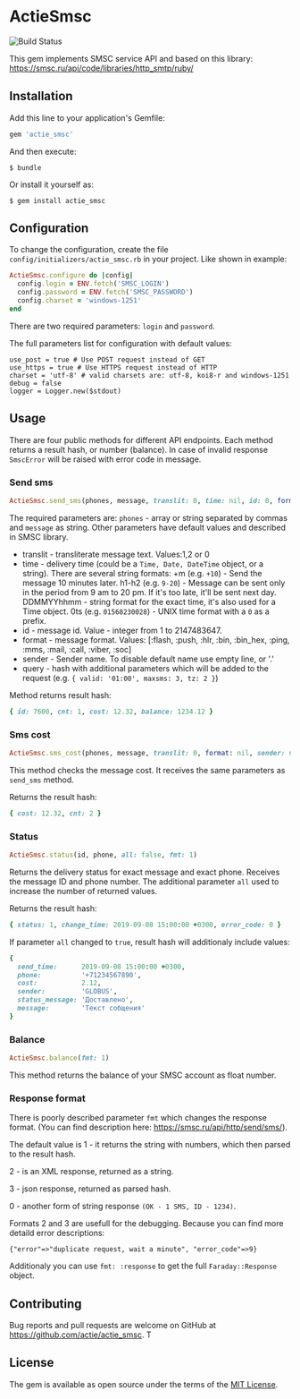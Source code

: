 # ActieSmsc
![Build Status](https://travis-ci.org/actie/actie_smsc.svg?branch=master)

This gem implements SMSC service API and based on this library: https://smsc.ru/api/code/libraries/http_smtp/ruby/

## Installation

Add this line to your application's Gemfile:

```ruby
gem 'actie_smsc'
```

And then execute:

    $ bundle

Or install it yourself as:

    $ gem install actie_smsc

## Configuration

To change the configuration, create the file `config/initializers/actie_smsc.rb` in your project. Like shown in example:

```ruby
ActieSmsc.configure do |config|
  config.login = ENV.fetch('SMSC_LOGIN')
  config.password = ENV.fetch('SMSC_PASSWORD')
  config.charset = 'windows-1251'
end
```

There are two required parameters: `login` and `password`.

The full parameters list for configuration with default values:
```
use_post = true # Use POST request instead of GET
use_https = true # Use HTTPS request instead of HTTP
charset = 'utf-8' # valid charsets are: utf-8, koi8-r and windows-1251
debug = false
logger = Logger.new($stdout)
```

## Usage

There are four public methods for different API endpoints. Each method returns a result hash, or number (balance). In case of invalid response `SmscError` will be raised with error code in message.

### Send sms

```ruby
ActieSmsc.send_sms(phones, message, translit: 0, time: nil, id: 0, format: nil, sender: nil, fmt: 1, query_params: {})
```

The required parameters are: `phones` - array or string separated by commas and `message` as string. Other parameters have default values and described in SMSC library.

* translit - transliterate message text. Values:1,2 or 0
* time - delivery time (could be a `Time, Date, DateTime` object, or a string). There are several string formats:
  +m (e.g. `+10`) - Send the message 10 minutes later.
  h1-h2 (e.g. `9-20`) - Message can be sent only in the period from 9 am to 20 pm. If it's too late, it'll be sent next day.
  DDMMYYhhmm - string format for the exact time, it's also used for a Time object.
  0ts (e.g. `01568230028`) - UNIX time format with a `0` as a prefix.
* id - message id. Value - integer from 1 to 2147483647.
* format - message format. Values: [:flash, :push, :hlr, :bin, :bin_hex, :ping, :mms, :mail, :call, :viber, :soc]
* sender - Sender name. To disable default name use empty line, or '.'
* query - hash with additional parameters which will be added to the request (e.g. `{ valid: '01:00', maxsms: 3, tz: 2 }`)

Method returns result hash:
```ruby
{ id: 7600, cnt: 1, cost: 12.32, balance: 1234.12 }
```

### Sms cost

```ruby
ActieSmsc.sms_cost(phones, message, translit: 0, format: nil, sender: nil, fmt: 1, query_params: {})
```

This method checks the message cost. It receives the same parameters as `send_sms` method.

Returns the result hash:
```ruby
{ cost: 12.32, cnt: 2 }
```

### Status

```ruby
ActieSmsc.status(id, phone, all: false, fmt: 1)
```

Returns the delivery status for exact message and exact phone. Receives the message ID and phone number. The additional parameter `all` used to increase the number of returned values.

Returns the result hash:
```ruby
{ status: 1, change_time: 2019-09-08 15:00:00 +0300, error_code: 0 }
```

If parameter `all` changed to `true`, result hash will additionaly include values:
```ruby
{
  send_time:      2019-09-08 15:00:00 +0300,
  phone:          '+71234567890',
  cost:           2.12,
  sender:         'GLOBUS',
  status_message: 'Доставлено',
  message:        'Текст собщения'
}
```

### Balance

```ruby
ActieSmsc.balance(fmt: 1)
```
This method returns the balance of your SMSC account as float number.

### Response format

There is poorly described parameter `fmt` which changes the response format. (You can find description here: https://smsc.ru/api/http/send/sms/).

The default value is 1 - it returns the string with numbers, which then parsed to the result hash.

2 - is an XML response, returned as a string.

3 - json response, returned as parsed hash.

0 - another form of string response `(OK - 1 SMS, ID - 1234)`.

Formats 2 and 3 are usefull for the debugging. Because you can find more detaild error descriptions:
```
{"error"=>"duplicate request, wait a minute", "error_code"=>9}
```

Additionaly you can use `fmt: :response` to get the full `Faraday::Response` object.

## Contributing

Bug reports and pull requests are welcome on GitHub at https://github.com/actie/actie_smsc. T

## License

The gem is available as open source under the terms of the [MIT License](https://opensource.org/licenses/MIT).
